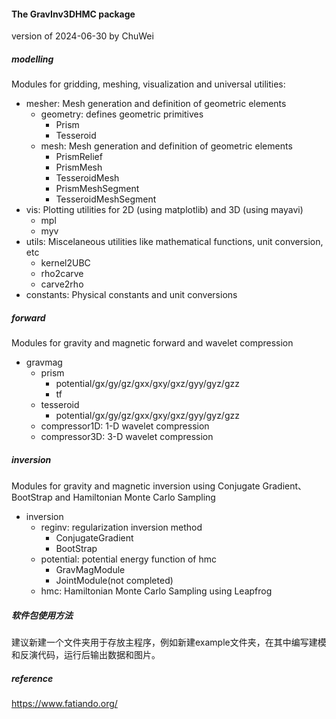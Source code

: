 #### The GravInv3DHMC package
version of 2024-06-30 by ChuWei

##### modelling
Modules for gridding, meshing, visualization and universal utilities:

- mesher: Mesh generation and definition of geometric elements
    - geometry: defines geometric primitives
        - Prism
        - Tesseroid
    - mesh:  Mesh generation and definition of geometric elements
        - PrismRelief
        - PrismMesh
        - TesseroidMesh
        - PrismMeshSegment
        - TesseroidMeshSegment
- vis: Plotting utilities for 2D (using matplotlib) and 3D (using mayavi)
    - mpl
    - myv
- utils: Miscelaneous utilities like mathematical functions, unit conversion, etc
    - kernel2UBC
    - rho2carve
    - carve2rho
- constants: Physical constants and unit conversions

##### forward
Modules for gravity and magnetic forward and wavelet compression
- gravmag
    - prism  
      - potential/gx/gy/gz/gxx/gxy/gxz/gyy/gyz/gzz  
      - tf
    - tesseroid 
      - potential/gx/gy/gz/gxx/gxy/gxz/gyy/gyz/gzz
    - compressor1D: 1-D wavelet compression
    - compressor3D: 3-D wavelet compression

##### inversion
Modules for gravity and magnetic inversion using Conjugate Gradient、BootStrap and Hamiltonian Monte Carlo Sampling
- inversion
    - reginv: regularization inversion method
      - ConjugateGradient  
      - BootStrap
    - potential: potential energy function of hmc
      - GravMagModule
      - JointModule(not completed)
    - hmc: Hamiltonian Monte Carlo Sampling using Leapfrog

##### 软件包使用方法
建议新建一个文件夹用于存放主程序，例如新建example文件夹，在其中编写建模和反演代码，运行后输出数据和图片。

##### reference
https://www.fatiando.org/